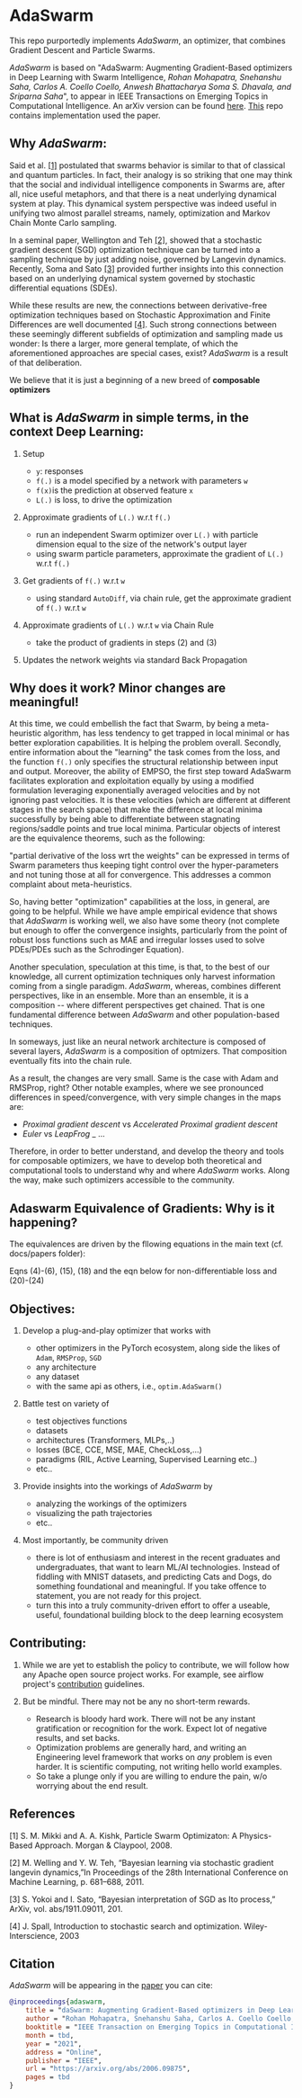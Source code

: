 <!---
Licensed under the Apache License, Version 2.0 (the "License");
you may not use this file except in compliance with the License.
You may obtain a copy of the License at

    http://www.apache.org/licenses/LICENSE-2.0

Unless required by applicable law or agreed to in writing, software
distributed under the License is distributed on an "AS IS" BASIS,
WITHOUT WARRANTIES OR CONDITIONS OF ANY KIND, either express or implied.
See the License for the specific language governing permissions and
limitations under the License.
-->

# AdaSwarm

This repo purportedly implements *AdaSwarm*, an optimizer, that combines Gradient Descent and Particle Swarms. 

*AdaSwarm* is based on "AdaSwarm: Augmenting Gradient-Based optimizers in Deep Learning with Swarm Intelligence, _Rohan Mohapatra, Snehanshu Saha, Carlos A. Coello Coello, Anwesh Bhattacharya Soma S. Dhavala, and Sriparna Saha_", to appear in IEEE Transactions on Emerging Topics in Computational Intelligence. An arXiv version can be found [here](https://arxiv.org/abs/2006.09875). [This](https://github.com/rohanmohapatra/pytorch-cifar) repo contains implementation used the paper.


## Why *AdaSwarm*:
Said  et  al.  [[1]](#1)  postulated  that  swarms behavior is similar to  that of classical  and  quantum  particles.  In  fact, their analogy is so striking that one may think that the social and  individual  intelligence  components  in  Swarms  are,  after  all, nice useful metaphors, and that there is a neat underlying dynamical system at play. This dynamical system perspective was indeed useful in unifying two almost parallel streams, namely, optimization  and  Markov  Chain  Monte  Carlo  sampling. 

In a seminal paper, Wellington and Teh [[2]](#2), showed that a  stochastic  gradient  descent  (SGD)  optimization  technique can  be  turned  into  a  sampling  technique  by  just  adding noise,  governed  by  Langevin  dynamics.  Recently,  Soma  and Sato [[3]](#3) provided further insights into this connection based on  an  underlying  dynamical  system  governed  by  stochastic differential equations (SDEs). 

While these results are new, the connections  between  derivative-free  optimization  techniques based on Stochastic Approximation and Finite Differences are well documented [[4]](#4). Such strong connections between these seemingly  different  subfields  of  optimization  and  sampling made  us  wonder:  Is  there  a  larger,  more  general  template, of which  the  aforementioned  approaches  are  special  cases, exist? *AdaSwarm* is a result of that deliberation.

We believe that it is just a beginning of a new breed of **composable optimizers**

## What is *AdaSwarm* in simple terms, in the context Deep Learning:
1. Setup
    - ``y``: responses
    - ``f(.)`` is a model specified by a network with parameters ``w``
    - ``f(x)``is the prediction at observed feature ``x``
    - ``L(.)`` is loss, to drive the optimization

2. Approximate gradients of ``L(.)`` w.r.t ``f(.)``
    - run an independent Swarm optimizer over ``L(.)`` with particle dimension equal to the size of the network's output layer
    - using swarm particle parameters, approximate the gradient of  ``L(.)`` w.r.t ``f(.)``

3. Get gradients of ``f(.)`` w.r.t ``w``
    - using standard ``AutoDiff``, via chain rule, get the approximate gradient of ``f(.)`` w.r.t ``w``

4. Approximate gradients of ``L(.)`` w.r.t ``w`` via Chain Rule
    - take the product of gradients in steps (2) and (3)

5. Updates the network weights via standard Back Propagation

## Why does it work? Minor changes are meaningful!

At this time, we could embellish the fact that Swarm, by being a meta-heuristic algorithm, has less tendency to get trapped in local minimal or has better exploration capabilities. It is helping the problem overall. Secondly, entire information about the "learning" the task comes from the loss, and the function ``f(.)`` only specifies the structural relationship between input and output. Moreover, the ability of EMPSO, the first step toward AdaSwarm facilitates exploration and exploitation equally by using a modified formulation leveraging exponentially averaged velocities and by not ignoring past velocities. It is these velocities (which are different at different stages in the search space) that make the difference at local minima successfully by being able to differentiate between stagnating regions/saddle points and true local minima. Particular objects of interest are the equivalence theorems, such as the following:

"partial derivative of the loss wrt the weights" can be expressed in terms of Swarm parameters thus keeping tight control over the hyper-parameters and not tuning those at all for convergence. This addresses a common complaint about meta-heuristics.


So, having better "optimization" capabilities at the loss, in general, are going to be helpful. While we have ample empirical evidence that shows that *AdaSwarm* is working well, we also have some theory (not complete but enough to offer the convergence insights, particularly from the point of robust loss functions such as MAE and irregular losses used to solve PDEs/PDEs such as the Schrodinger Equation). 

Another speculation, speculation at this time, is that, to the best of our knowledge, all current optimization techniques only harvest information coming from a single paradigm. *AdaSwarm*, whereas, combines different perspectives, like in an ensemble. More than an ensemble, it is a composition -- where different perspectives get chained. That is one fundamental difference between *AdaSwarm* and other population-based techniques.

In someways, just like an neural network architecture is composed of several layers, *AdaSwarm* is a composition of optmizers. That composition eventually fits into the chain rule.

As a result, the changes are very small. Same is the case with Adam and RMSProp, right? Other notable examples, where we see pronounced differences in speed/convergence, with very simple changes in the maps are:
- _Proximal gradient descent_ vs _Accelerated Proximal gradient descent_
- _Euler_ vs _LeapFrog_ 
_ ...

Therefore, in order to better understand, and develop the theory and tools for composable optimizers, we have to develop both theoretical and computational tools to understand why and where *AdaSwarm* works. Along the way, make such optimizers accessible to the community.

## Adaswarm Equivalence of Gradients: Why is it happening?

The equivalences are driven by the fllowing equations in the main text (cf. docs/papers folder): 

Eqns (4)-(6), (15), (18) and the eqn below for non-differentiable loss and (20)-(24)

## Objectives:

1. Develop a plug-and-play optimizer that works with
    - other optimizers in the PyTorch ecosystem, along side the likes of ``Adam``, ``RMSProp``, ``SGD``
    - any architecture 
    - any dataset
    - with the same api as others, i.e., ``optim.AdaSwarm()``

2. Battle test on variety of
    - test objectives functions
    - datasets
    - architectures (Transformers, MLPs,..)
    - losses (BCE, CCE, MSE, MAE, CheckLoss,...)
    - paradigms (RIL, Active Learning, Supervised Learning etc..)
    - etc..

3. Provide insights into the workings of *AdaSwarm* by
    - analyzing the workings of the optimizers
    - visualizing the path trajectories
    - etc..

4. Most importantly, be community driven
    - there is lot of enthusiasm and interest in the recent graduates and undergraduates, that want to learn ML/AI technologies. Instead of fiddling with MNIST datasets, and predicting Cats and Dogs, do something foundational and meaningful. If you take offence to statement, you are not ready for this project.
    - turn this into a truly community-driven effort to offer a useable, useful, foundational building block to the deep learning ecosystem


## Contributing:

1. While we are yet to establish the policy to contribute, we will follow how any Apache open source project works. For example, see airflow project's [contribution](https://github.com/apache/airflow/blob/master/CONTRIBUTING.rst) guidelines. 
 
2. But be mindful. There may not be any no short-term rewards. 
    - Research is bloody hard work. There will not be any instant gratification or recognition for the work. Expect lot of negative results, and set backs.
    - Optimization problems are generally hard, and writing an Engineering level framework that works on _any_ problem is even harder. It is scientific computing, not writing hello world examples.
    - So take a plunge only if you are willing to endure the pain, w/o worrying about the end result.


## References
<a id="1">[1]</a> 
S. M. Mikki and A. A. Kishk, Particle Swarm Optimizaton: A Physics-Based Approach.    Morgan & Claypool, 2008.

<a id="2">[2]</a> 
M.  Welling  and  Y.  W.  Teh,  “Bayesian  learning  via  stochastic  gradient langevin dynamics,”In Proceedings of the 28th International Conference on Machine Learning, p. 681–688, 2011.

<a id="3">[3]</a> 
S.  Yokoi  and  I.  Sato,  “Bayesian  interpretation  of  SGD  as  Ito  process,” ArXiv, vol. abs/1911.09011, 201.

<a id="3">[4]</a> 
J.  Spall, Introduction  to  stochastic  search  and  optimization. Wiley-Interscience, 2003

## Citation

*AdaSwarm* will be appearing in the [paper](https://arxiv.org/abs/2006.09875) you can cite:
```bibtex
@inproceedings{adaswarm,
    title = "daSwarm: Augmenting Gradient-Based optimizers in Deep Learning with Swarm Intelligence",
    author = "Rohan Mohapatra, Snehanshu Saha, Carlos A. Coello Coello, Anwesh Bhattacharya Soma S. Dhavala, and Sriparna Saha",
    booktitle = "IEEE Transaction on Emerging Topics in Computational Intelligence",
    month = tbd,
    year = "2021",
    address = "Online",
    publisher = "IEEE",
    url = "https://arxiv.org/abs/2006.09875",
    pages = tbd
}
```
